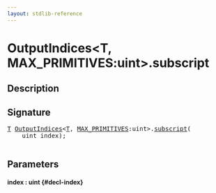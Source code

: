 ```yaml
---
layout: stdlib-reference
---
```


# OutputIndices\<T, MAX\_PRIMITIVES:uint\>\.subscript

## Description





## Signature 

<pre>
<a href="/stdlib-reference/types/OutputIndices/index#typeparam-T" class="code_type">T</a> <a href="/stdlib-reference/types/OutputIndices/index" class="code_type">OutputIndices</a>&lt;<a href="/stdlib-reference/types/OutputIndices/index#typeparam-T" class="code_type">T</a>, <a href="/stdlib-reference/types/OutputIndices/index#decl-MAX_PRIMITIVES" class="code_var">MAX_PRIMITIVES</a>:uint&gt;.<a href="/stdlib-reference/types/OutputIndices/subscript">subscript</a>(
    uint <span class='code_param'>index</span>);

</pre>

## Parameters

#### index  : uint {#decl-index}

